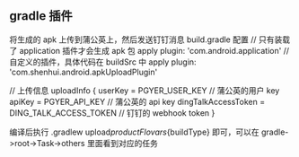 ## gradle 插件
将生成的 apk 上传到蒲公英上，然后发送钉钉消息
build.gradle 配置
// 只有装载了 application 插件才会生成 apk 包
apply plugin: 'com.android.application'
// 自定义的插件，具体代码在 buildSrc 中
apply plugin: 'com.shenhui.android.apkUploadPlugin'

// 上传信息
uploadInfo {
    userKey = PGYER_USER_KEY // 蒲公英的用户 key
    apiKey = PGYER_API_KEY // 蒲公英的 api key
    dingTalkAccessToken = DING_TALK_ACCESS_TOKEN // 钉钉的 webhook token
}

编译后执行 .gradlew upload${productFlovars}${buildType} 即可，可以在 gradle->root->Task->others 里面看到对应的任务